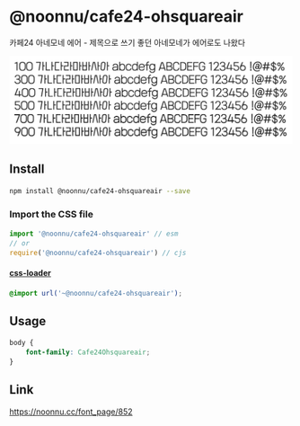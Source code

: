 # @noonnu/cafe24-ohsquareair

카페24 아네모네 에어 - 제목으로 쓰기 좋던 아네모네가 에어로도 나왔다

![example](./example.png)

## Install

```bash
npm install @noonnu/cafe24-ohsquareair --save
```

### Import the CSS file

```js
import '@noonnu/cafe24-ohsquareair' // esm
// or
require('@noonnu/cafe24-ohsquareair') // cjs
```

#### [css-loader](https://github.com/webpack-contrib/css-loader)

```css
@import url('~@noonnu/cafe24-ohsquareair');
```

## Usage

```css
body {
    font-family: Cafe24Ohsquareair;
}
```

## Link

https://noonnu.cc/font_page/852

